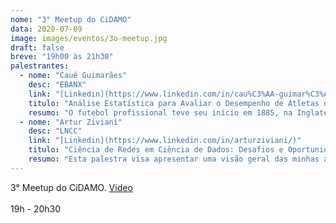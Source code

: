 ```yaml
---
nome: "3° Meetup do CiDAMO"
data: 2020-07-09
image: images/eventos/3o-meetup.jpg
draft: false
breve: "19h00 às 21h30"
palestrantes:
  - nome: "Cauê Guimarães"
    desc: "EBANX"
    link: "[Linkedin](https://www.linkedin.com/in/cau%C3%AA-guimar%C3%A3es-69500414/)"
    titulo: "Análise Estatística para Avaliar o Desempenho de Atletas de Futebol Profissional"
    resumo: "O futebol profissional teve seu início em 1885, na Inglaterra, com a criação das primeiras ligas oficiais. Desde então, houve muitas mudanças e evoluções, nos aspectos físicos, táticos e técnicos. Todavia, ainda existe muita subjetividade no meio, principalmente quando o objetivo é mensurar o desempenho de um atleta. Atualmente, o máximo de fundamentação teórica existente no futebol é utilizado por alguns dos grandes clubes da Europa com base em estatísticas descritivas e pontuais para decidir sobre contratações. Este trabalho propõe uma metodologia para classificar os atletas de futebol profissional baseada em seu desempenho. Essa metodologia envolve o uso de técnicas multivariadas, tais como análise de agrupamentos, análise de componentes principais e análise fatorial. Também traz uma simulação usando programação linear para contratação de jogadores."
  - nome: "Artur Ziviani"
    desc: "LNCC"
    link: "[Linkedin](https://www.linkedin.com/in/arturziviani/)"
    titulo: "Ciência de Redes em Ciência de Dados: Desafios e Oportunidades"
    resumo: "Esta palestra visa apresentar uma visão geral das minhas atividades envolvendo caracterização, análise e modelagem de redes complexas, uma área que vem internacionalmente se consolidando como ciência de redes. Em um contexto mais amplo, essas atividades relacionadas a redes complexas se inserem como uma linha de pesquisa nas iniciativas recentes no Laborátorio Nacional de Computação Científica (LNCC) em torno de ciência de dados, que serão também contempladas na palestra. Em particular, serão apresentadas atividades recentes em diferentes áreas como modelagem e análise de redes complexas dinâmicas, interação entre redes complexas e aprendizado de máquina, bem como exemplos de aplicação de ciência de redes em contextos interdisciplinares."
---
```

3° Meetup do CiDAMO. [Video](https://youtu.be/goSQbewosWU)<br><br>19h - 20h30

